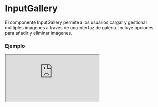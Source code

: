# InputGallery

El componente InputGallery permite a los usuarios cargar y gestionar múltiples imágenes a través de una interfaz de galería. Incluye opciones para añadir y eliminar imágenes.

 

### Ejemplo

<iframe minHeightIframe="30dvh" src="https://fenextjs-component-storybook.vercel.app/iframe.html?args=&id=input-inputgallery--index&viewMode=story" />

### Importación

Para importar el componente InputGallery, se puede hacer desde fenextjs

```tsx copy
import { InputGallery } from "fenextjs";
```

### Parámetros

| Parámetro | Tipo | Requerido | Default | Descripcion |
| --------- | ---- | --------- | ------- | ----------- |
| defaultValue | FileProps[] | no | [] | Valor por defecto que se muestra en la galería. Se espera un array de objetos FileProps. |
| value | FileProps[] | no | undefined | Valor controlado para la galería, que reemplaza el defaultValue si se proporciona. |
| textBtn | string | no | 'Add More Images' | Texto que se muestra en el botón para añadir más imágenes. |
| className | string | no | '' | Clase CSS para el componente. |
| classNameContentButton | string | no | '' | Clase CSS para el contenedor del botón. |
| classNameButton | ButtonClassProps | no | \{\} | Clase CSS específica para el botón. |
| onChange | (items: FileProps[]) =\> void | no | undefined | Función que se ejecuta cuando la lista de imágenes cambia. |

### Storybook

Para ver el storybook del componente lo puede hacer con este [link](https://fenextjs-component-storybook.vercel.app/?path=/story/input-inputgallery--index)

### Usos

- Galería de imágenes básica

```tsx copy
<InputGallery 
    onChange={(items) => { console.log(items); }} 
/>
```

- Galería de imágenes con valores predefinidos

```tsx copy
<InputGallery 
    defaultValue={[{ fileData: "url1", text: "Image 1" }]} 
    onChange={(items) => { console.log(items); }} 
/>
```

- Galería con botón personalizado

```tsx copy
<InputGallery 
    textBtn="Upload New Image" 
    onChange={(items) => { console.log(items); }} 
/>
```


